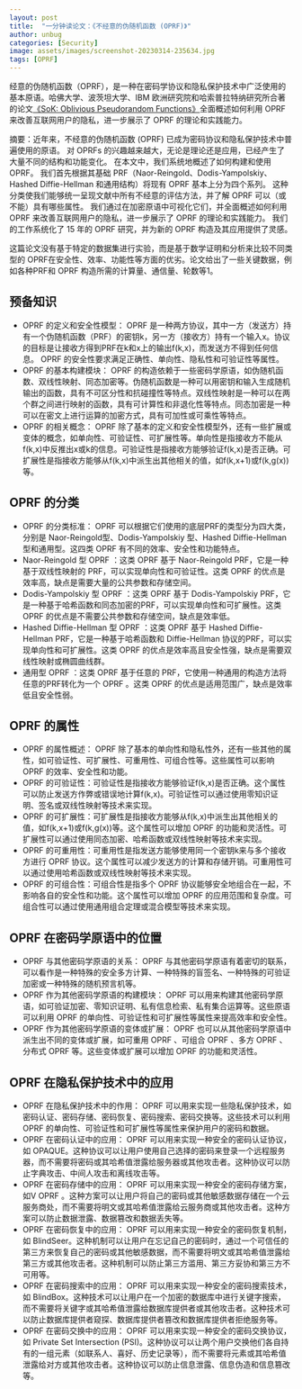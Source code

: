 ```yaml
---
layout: post
title:  "一分钟读论文：《不经意的伪随机函数 (OPRF)》"
author: unbug
categories: [Security]
image: assets/images/screenshot-20230314-235634.jpg
tags: [OPRF]
---
```

经意的伪随机函数（OPRF），是一种在密码学协议和隐私保护技术中广泛使用的基本原语。哈佛大学、波茨坦大学、IBM 欧洲研究院和哈索普拉特纳研究所合著的论文[《SoK: Oblivious Pseudorandom Functions》][paper1-url]全面概述如何利用 OPRF 来改善互联网用户的隐私，进一步展示了 OPRF 的理论和实践能力。


摘要：近年来，不经意的伪随机函数 (OPRF) 已成为密码协议和隐私保护技术中普遍使用的原语。 对 OPRFs 的兴趣越来越大，无论是理论还是应用，已经产生了大量不同的结构和功能变化。 在本文中，我们系统地概述了如何构建和使用 OPRF。 我们首先根据其基础 PRF（Naor-Reingold、Dodis-Yampolskiy、Hashed Diffie-Hellman 和通用结构）将现有 OPRF 基本上分为四个系列。 这种分类使我们能够统一呈现文献中所有不经意的评估方法，并了解 OPRF 可以（或不能）具有哪些属性。 我们通过在加密原语中可视化它们，并全面概述如何利用 OPRF 来改善互联网用户的隐私，进一步展示了 OPRF 的理论和实践能力。 我们的工作系统化了 15 年的 OPRF 研究，并为新的 OPRF 构造及其应用提供了灵感。

这篇论文没有基于特定的数据集进行实验，而是基于数学证明和分析来比较不同类型的 OPRF在安全性、效率、功能性等方面的优劣。论文给出了一些关键数据，例如各种PRF和 OPRF 构造所需的计算量、通信量、轮数等1。

## 预备知识
-   OPRF 的定义和安全性模型： OPRF 是一种两方协议，其中一方（发送方）持有一个伪随机函数（PRF）的密钥k，另一方（接收方）持有一个输入x。协议的目标是让接收方得到PRF在k和x上的输出f(k,x)，而发送方不得到任何信息。 OPRF 的安全性要求满足正确性、单向性、隐私性和可验证性等属性。
-   OPRF 的基本构建模块： OPRF 的构造依赖于一些密码学原语，如伪随机函数、双线性映射、同态加密等。伪随机函数是一种可以用密钥和输入生成随机输出的函数，具有不可区分性和抗碰撞性等特点。双线性映射是一种可以在两个群之间进行映射的函数，具有可计算性和非退化性等特点。同态加密是一种可以在密文上进行运算的加密方式，具有可加性或可乘性等特点。
-   OPRF 的相关概念： OPRF 除了基本的定义和安全性模型外，还有一些扩展或变体的概念，如单向性、可验证性、可扩展性等。单向性是指接收方不能从f(k,x)中反推出x或k的信息。可验证性是指接收方能够验证f(k,x)是否正确。可扩展性是指接收方能够从f(k,x)中派生出其他相关的值，如f(k,x+1)或f(k,g(x))等。

## OPRF 的分类

-   OPRF 的分类标准： OPRF 可以根据它们使用的底层PRF的类型分为四大类，分别是 Naor-Reingold型、Dodis-Yampolskiy 型、Hashed Diffie-Hellman 型和通用型。这四类 OPRF 有不同的效率、安全性和功能特点。
-   Naor-Reingold 型 OPRF ：这类 OPRF 基于 Naor-Reingold PRF，它是一种基于双线性映射的 PRF，可以实现单向性和可验证性。这类 OPRF 的优点是效率高，缺点是需要大量的公共参数和存储空间。
-   Dodis-Yampolskiy 型 OPRF ：这类 OPRF 基于 Dodis-Yampolskiy PRF，它是一种基于哈希函数和同态加密的PRF，可以实现单向性和可扩展性。这类 OPRF 的优点是不需要公共参数和存储空间，缺点是效率低。
-   Hashed Diffie-Hellman 型 OPRF ：这类 OPRF 基于 Hashed Diffie-Hellman PRF，它是一种基于哈希函数和 Diffie-Hellman 协议的PRF，可以实现单向性和可扩展性。这类 OPRF 的优点是效率高且安全性强，缺点是需要双线性映射或椭圆曲线群。
-   通用型 OPRF ：这类 OPRF 基于任意的 PRF，它使用一种通用的构造方法将任意的PRF转化为一个 OPRF 。这类 OPRF 的优点是适用范围广，缺点是效率低且安全性弱。

## OPRF  的属性

-   OPRF 的属性概述： OPRF 除了基本的单向性和隐私性外，还有一些其他的属性，如可验证性、可扩展性、可重用性、可组合性等。这些属性可以影响 OPRF 的效率、安全性和功能。
-   OPRF 的可验证性：可验证性是指接收方能够验证f(k,x)是否正确。这个属性可以防止发送方作弊或错误地计算f(k,x)。可验证性可以通过使用零知识证明、签名或双线性映射等技术来实现。
-   OPRF 的可扩展性：可扩展性是指接收方能够从f(k,x)中派生出其他相关的值，如f(k,x+1)或f(k,g(x))等。这个属性可以增加 OPRF 的功能和灵活性。可扩展性可以通过使用同态加密、哈希函数或双线性映射等技术来实现。
-   OPRF 的可重用性：可重用性是指发送方能够使用同一个密钥k来与多个接收方进行 OPRF 协议。这个属性可以减少发送方的计算和存储开销。可重用性可以通过使用哈希函数或双线性映射等技术来实现。
-   OPRF 的可组合性：可组合性是指多个 OPRF 协议能够安全地组合在一起，不影响各自的安全性和功能。这个属性可以增加 OPRF 的应用范围和复杂度。可组合性可以通过使用通用组合定理或混合模型等技术来实现。


## OPRF  在密码学原语中的位置

-   OPRF 与其他密码学原语的关系： OPRF 与其他密码学原语有着密切的联系，可以看作是一种特殊的安全多方计算、一种特殊的盲签名、一种特殊的可验证加密或一种特殊的随机预言机等。
-   OPRF 作为其他密码学原语的构建模块： OPRF 可以用来构建其他密码学原语，如可验证加密、零知识证明、私有信息检索、私有集合运算等。这些原语可以利用 OPRF 的单向性、可验证性和可扩展性等属性来提高效率和安全性。
-   OPRF 作为其他密码学原语的变体或扩展： OPRF 也可以从其他密码学原语中派生出不同的变体或扩展，如可重用 OPRF 、可组合 OPRF 、多方 OPRF 、分布式 OPRF 等。这些变体或扩展可以增加 OPRF 的功能和灵活性。


## OPRF 在隐私保护技术中的应用

-   OPRF 在隐私保护技术中的作用： OPRF 可以用来实现一些隐私保护技术，如密码认证、密码存储、密码恢复、密码搜索、密码交换等。这些技术可以利用 OPRF 的单向性、可验证性和可扩展性等属性来保护用户的密码和数据。
-   OPRF 在密码认证中的应用： OPRF 可以用来实现一种安全的密码认证协议，如 OPAQUE。这种协议可以让用户使用自己选择的密码来登录一个远程服务器，而不需要将密码或其哈希值泄露给服务器或其他攻击者。这种协议可以防止字典攻击、中间人攻击和离线攻击等。
-   OPRF 在密码存储中的应用： OPRF 可以用来实现一种安全的密码存储方案，如V OPRF 。这种方案可以让用户将自己的密码或其他敏感数据存储在一个云服务商处，而不需要将明文或其哈希值泄露给云服务商或其他攻击者。这种方案可以防止数据泄露、数据篡改和数据丢失等。
-   OPRF 在密码恢复中的应用： OPRF 可以用来实现一种安全的密码恢复机制，如 BlindSeer。这种机制可以让用户在忘记自己的密码时，通过一个可信任的第三方来恢复自己的密码或其他敏感数据，而不需要将明文或其哈希值泄露给第三方或其他攻击者。这种机制可以防止第三方滥用、第三方妥协和第三方不可用等。
-   OPRF 在密码搜索中的应用： OPRF 可以用来实现一种安全的密码搜索技术，如 BlindBox。这种技术可以让用户在一个加密的数据库中进行关键字搜索，而不需要将关键字或其哈希值泄露给数据库提供者或其他攻击者。这种技术可以防止数据库提供者窥探、数据库提供者篡改和数据库提供者拒绝服务等。
-   OPRF 在密码交换中的应用： OPRF 可以用来实现一种安全的密码交换协议，如 Private Set Intersection (PSI)。这种协议可以让两个用户交换他们各自持有的一组元素（如联系人、喜好、历史记录等），而不需要将元素或其哈希值泄露给对方或其他攻击者。这种协议可以防止信息泄露、信息伪造和信息篡改等。


[paper1-url]: https://eprint.iacr.org/2022/302.pdf